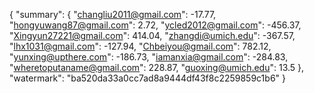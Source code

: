 {
    "summary": {
        "changliu2011@gmail.com": -17.77, 
        "hongyuwang87@gmail.com": 2.72, 
        "ycled2012@gmail.com": -456.37, 
        "Xingyun27221@gmail.com": 414.04, 
        "zhangdi@umich.edu": -367.57, 
        "lhx1031@gmail.com": -127.94, 
        "Chbeiyou@gmail.com": 782.12, 
        "yunxing@upthere.com": -186.73, 
        "iamanxia@gmail.com": -284.83, 
        "wheretoputaname@gmail.com": 228.87, 
        "guoxing@umich.edu": 13.5
    }, 
    "watermark": "ba520da33a0cc7ad8a9444df43f8c2259859c1b6"
}